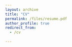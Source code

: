 ```yaml
---
layout: archive
title: "CV"
permalink: /files/resume.pdf
author_profile: true
redirect_from:
  - /cv
  
---
```



